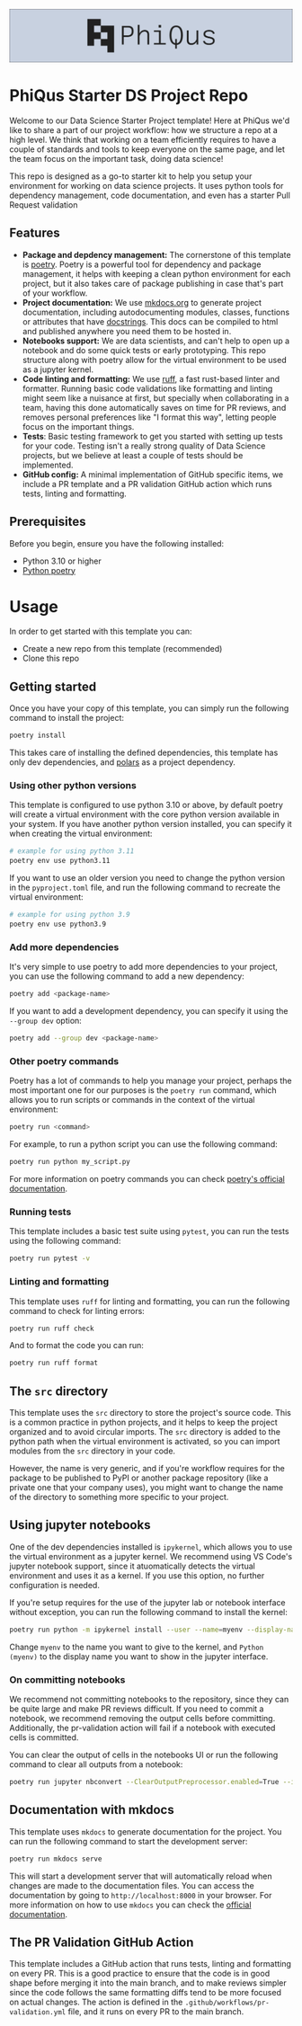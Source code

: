 ![pq-banner](.github/img/pq-banner.jpg)

# PhiQus Starter DS Project Repo

Welcome to our Data Science Starter Project template! Here at PhiQus we'd like to share a part of our project workflow: how we structure a repo at a high level. We think that working on a team efficiently requires to have a couple of standards and tools to keep everyone on the same page, and let the team focus on the important task, doing data science!

This repo is designed as a go-to starter kit to help you setup your environment for working on data science projects. It uses python tools for dependency management, code documentation, and even has a starter Pull Request validation

## Features

- **Package and depdency management:** The cornerstone of this template is [poetry](https://python-poetry.org/). Poetry is a powerful tool for dependency and package management, it helps with keeping a clean python environment for each project, but it also takes care of package publishing in case that's part of your workflow.
- **Project documentation:** We use [mkdocs.org](https://www.mkdocs.org) to generate project documentation, including autodocumenting modules, classes, functions or attributes that have [docstrings](https://en.wikipedia.org/wiki/Docstring). This docs can be compiled to html and published anywhere you need them to be hosted in.
- **Notebooks support:** We are data scientists, and can't help to open up a notebook and do some quick tests or early prototyping. This repo structure along with poetry allow for the virtual environment to be used as a jupyter kernel.
- **Code linting and formatting:** We use [ruff](https://docs.astral.sh/ruff/), a fast rust-based linter and formatter. Running basic code validations like formatting and linting might seem like a nuisance at first, but specially when collaborating in a team, having this done automatically saves on time for PR reviews, and removes personal preferences like "I format this way", letting people focus on the important things.
- **Tests**: Basic testing framework to get you started with setting up tests for your code. Testing isn't a really strong quality of Data Science projects, but we believe at least a couple of tests should be implemented.
- **GitHub config:** A minimal implementation of GitHub specific items, we include a PR template and a PR validation GitHub action which runs tests, linting and formatting.

## Prerequisites

Before you begin, ensure you have the following installed:
- Python 3.10 or higher
- [Python poetry](https://python-poetry.org/)

# Usage

In order to get started with this template you can:
- Create a new repo from this template (recommended)
- Clone this repo

## Getting started

Once you have your copy of this template, you can simply run the following command to install the project:

```sh
poetry install
```

This takes care of installing the defined dependencies, this template has only dev dependencies, and [polars](https://pola.rs) as a project dependency.

### Using other python versions

This template is configured to use python 3.10 or above, by default poetry will create a virtual environment with the core python version available in your system. If you have another python version installed, you can specify it when creating the virtual environment:

```sh
# example for using python 3.11
poetry env use python3.11
```

If you want to use an older version you need to change the python version in the `pyproject.toml` file, and run the following command to recreate the virtual environment:

```sh
# example for using python 3.9
poetry env use python3.9
```

### Add more dependencies

It's very simple to use poetry to add more dependencies to your project, you can use the following command to add a new dependency:

```sh
poetry add <package-name>
```

If you want to add a development dependency, you can specify it using the `--group dev` option:

```sh
poetry add --group dev <package-name>
```

### Other poetry commands

Poetry has a lot of commands to help you manage your project, perhaps the most important one for our purposes is the `poetry run` command, which allows you to run scripts or commands in the context of the virtual environment:

```sh
poetry run <command>
```

For example, to run a python script you can use the following command:

```sh
poetry run python my_script.py
```

For more information on poetry commands you can check [poetry's official documentation](https://python-poetry.org/docs).

### Running tests

This template includes a basic test suite using `pytest`, you can run the tests using the following command:

```sh
poetry run pytest -v
```

### Linting and formatting

This template uses `ruff` for linting and formatting, you can run the following command to check for linting errors:

```sh
poetry run ruff check
```

And to format the code you can run:

```sh
poetry run ruff format
```

## The `src` directory

This template uses the `src` directory to store the project's source code. This is a common practice in python projects, and it helps to keep the project organized and to avoid circular imports. The `src` directory is added to the python path when the virtual environment is activated, so you can import modules from the `src` directory in your code.

However, the name is very generic, and if you're workflow requires for the package to be published to PyPI or another package repository (like a private one that your company uses), you might want to change the name of the directory to something more specific to your project.

## Using jupyter notebooks

One of the dev dependencies installed is `ipykernel`, which allows you to use the virtual environment as a jupyter kernel. We recommend using VS Code's jupyter notebook support, since it atuomatically detects the virtual environment and uses it as a kernel. If you use this option, no further configuration is needed.

If you're setup requires for the use of the jupyter lab or notebook interface without exception, you can run the following command to install the kernel:

```sh
poetry run python -m ipykernel install --user --name=myenv --display-name="Python (myenv)"
```

Change `myenv` to the name you want to give to the kernel, and `Python (myenv)` to the display name you want to show in the jupyter interface.

### On committing notebooks

We recommend not committing notebooks to the repository, since they can be quite large and make PR reviews difficult. If you need to commit a notebook, we recommend removing the output cells before committing. Additionally, the pr-validation action will fail if a notebook with executed cells is committed.

You can clear the output of cells in the notebooks UI or run the following command to clear all outputs from a notebook:

```sh
poetry run jupyter nbconvert --ClearOutputPreprocessor.enabled=True --inplace notebooks/some_notebook.ipynb
```

## Documentation with mkdocs

This template uses `mkdocs` to generate documentation for the project. You can run the following command to start the development server:

```sh
poetry run mkdocs serve
```

This will start a development server that will automatically reload when changes are made to the documentation files. You can access the documentation by going to `http://localhost:8000` in your browser. For more information on how to use `mkdocs` you can check the [official documentation](https://www.mkdocs.org/getting-started).

## The PR Validation GitHub Action

This template includes a GitHub action that runs tests, linting and formatting on every PR. This is a good practice to ensure that the code is in good shape before merging it into the main branch, and to make reviews simpler since the code follows the same formatting diffs tend to be more focused on actual changes. The action is defined in the `.github/workflows/pr-validation.yml` file, and it runs on every PR to the main branch.
